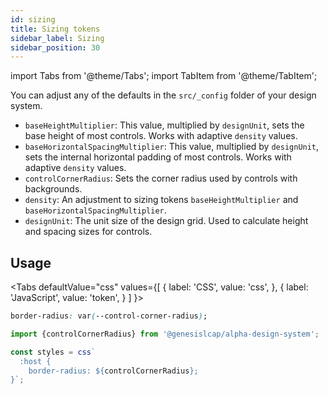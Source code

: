 ```yaml
---
id: sizing
title: Sizing tokens
sidebar_label: Sizing
sidebar_position: 30
---
```


import Tabs from '@theme/Tabs';
import TabItem from '@theme/TabItem';

You can adjust any of the defaults in the `src/_config` folder of your design system.

- `baseHeightMultiplier`: This value, multiplied by `designUnit`, sets the base height of most controls. Works with adaptive `density` values.
- `baseHorizontalSpacingMultiplier`: This value, multiplied by `designUnit`, sets the internal horizontal padding of most controls. Works with adaptive `density` values.
- `controlCornerRadius`: Sets the corner radius used by controls with backgrounds.
- `density`: An adjustment to sizing tokens `baseHeightMultiplier` and `baseHorizontalSpacingMultiplier`.
- `designUnit`: The unit size of the design grid. Used to calculate height and spacing sizes for controls.

## Usage

<Tabs
  defaultValue="css"
  values={[
    { label: 'CSS', value: 'css', },
    { label: 'JavaScript', value: 'token', }
  ]
}>
<TabItem value="css">

```css
border-radius: var(--control-corner-radius);
```

</TabItem>
<TabItem value="token">

```ts
import {controlCornerRadius} from '@genesislcap/alpha-design-system';

const styles = css`
  :host {
    border-radius: ${controlCornerRadius};
}`;
```

</TabItem>
</Tabs>

